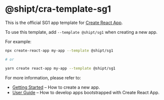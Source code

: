 # @shipt/cra-template-sg1

This is the official SG1 app template for [Create React App](https://github.com/shipt/create-react-app).

To use this template, add `--template @shipt/sg1` when creating a new app.

For example:

```sh
npx create-react-app my-app --template @shipt/sg1

# or

yarn create react-app my-app --template @shipt/sg1
```

For more information, please refer to:

- [Getting Started](https://create-react-app.dev/docs/getting-started) – How to create a new app.
- [User Guide](https://create-react-app.dev) – How to develop apps bootstrapped with Create React App.
